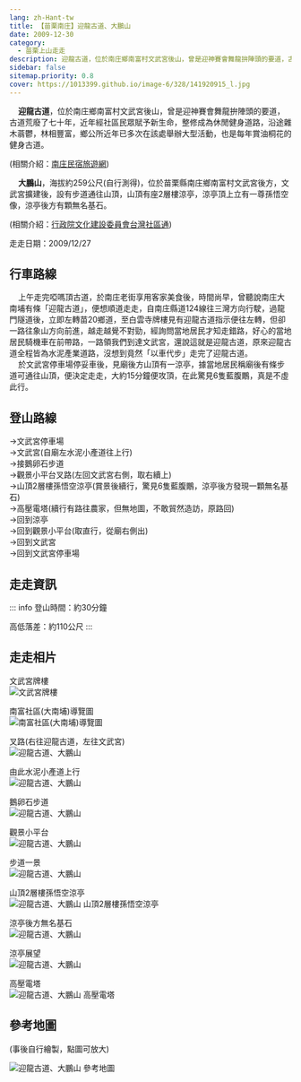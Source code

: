 ```yaml
---
lang: zh-Hant-tw
title: 【苗栗南庄】迎龍古道、大鵬山
date: 2009-12-30
category: 
  - 苗栗上山走走
description: 迎龍古道，位於南庄鄉南富村文武宮後山，曾是迎神賽會舞龍拚陣頭的要道，古道荒廢了七十年，近年經社區民眾賦予新生命，整修成為休閒健身道路，沿途雜木蓊鬱，林相豐富，鄉公所近年已多次在該處舉辦大型活動，也是每年賞油桐花的健身古道。
sidebar: false
sitemap.priority: 0.8
cover: https://1013399.github.io/image-6/328/141920915_l.jpg
---
```


    **迎龍古道**，位於南庄鄉南富村文武宮後山，曾是迎神賽會舞龍拚陣頭的要道，古道荒廢了七十年，近年經社區民眾賦予新生命，整修成為休閒健身道路，沿途雜木蓊鬱，林相豐富，鄉公所近年已多次在該處舉辦大型活動，也是每年賞油桐花的健身古道。

(相關介紹：[南庄民宿旅遊網](http://nanzhuang.hotravel.com.tw/travelwalk_02.php))  

<!-- more --> 

    **大鵬山**，海拔約259公尺(自行測得)，位於苗栗縣南庄鄉南富村文武宮後方，文武宮擴建後，設有步道通往山頂，山頂有座2層樓涼亭，涼亭頂上立有一尊孫悟空像，涼亭後方有顆無名基石。

(相關介紹：[行政院文化建設委員會台灣社區通](http://sixstar.cca.gov.tw/frontsite/cms/viewlistAction.do?method=doViewRead&contentId=NzUwNzI=&menuId=NjA1&subMenuId=NjA1))

走走日期：2009/12/27

## 行車路線
    上午走完啞嗎頂古道，於南庄老街享用客家美食後，時間尚早，曾聽說南庄大南埔有條「迎龍古道」，便想順道走走，自南庄縣道124線往三灣方向行駛，過龍門隧道後，立即左轉苗20鄉道，至白雲寺牌樓見有迎龍古道指示便往左轉，但卻一路往象山方向前進，越走越覺不對勁，經詢問當地居民才知走錯路，好心的當地居民騎機車在前帶路，一路領我們到達文武宮，還說這就是迎龍古道，原來迎龍古道全程皆為水泥產業道路，沒想到竟然「以車代步」走完了迎龍古道。  
    於文武宮停車場停妥車後，見廟後方山頂有一涼亭，據當地居民稱廟後有條步道可通往山頂，便決定走走，大約15分鐘便攻頂，在此驚見6隻藍腹鷳，真是不虛此行。

## 登山路線
→文武宮停車場  
→文武宮(自廟左水泥小產道往上行)  
→接鵝卵石步道  
→觀景小平台叉路(左回文武宮右側，取右續上)  
→山頂2層樓孫悟空涼亭(賞景後續行，驚見6隻藍腹鷳，涼亭後方發現一顆無名基石)  
→高壓電塔(續行有路往農家，但無地圖，不敢貿然造訪，原路回)  
→回到涼亭  
→回到觀景小平台(取直行，從廟右側出)  
→回到文武宮  
→回到文武宮停車場

## 走走資訊
::: info
登山時間：約30分鐘

高低落差：約110公尺
:::

## 走走相片

文武宮牌樓  
![文武宮牌樓](https://1013399.github.io/image-6/328/141920799_l.jpg)

南富社區(大南埔)導覽圖  
![南富社區(大南埔)導覽圖](https://1013399.github.io/image-6/328/141920786_l.jpg)

叉路(右往迎龍古道，左往文武宮)  
![迎龍古道、大鵬山](https://1013399.github.io/image-6/328/141920813_l.jpg)

由此水泥小產道上行  
![迎龍古道、大鵬山](https://1013399.github.io/image-6/328/141920779_l.jpg)

鵝卵石步道  
![迎龍古道、大鵬山](https://1013399.github.io/image-6/328/141920825_l.jpg)

觀景小平台  
![迎龍古道、大鵬山](https://1013399.github.io/image-6/328/141920831_l.jpg)

步道一景  
![迎龍古道、大鵬山](https://1013399.github.io/image-6/328/141920905_l.jpg)

山頂2層樓孫悟空涼亭  
![迎龍古道、大鵬山 山頂2層樓孫悟空涼亭](https://1013399.github.io/image-6/328/141920908_l.jpg)

涼亭後方無名基石  
![迎龍古道、大鵬山](https://1013399.github.io/image-6/328/141920912_l.jpg)

涼亭展望  
![迎龍古道、大鵬山](https://1013399.github.io/image-6/328/141920915_l.jpg)

高壓電塔  
![迎龍古道、大鵬山 高壓電塔](https://1013399.github.io/image-6/328/141920920_l.jpg)

## 參考地圖
(事後自行繪製，點圖可放大)  

![迎龍古道、大鵬山 參考地圖](https://1013399.github.io/image-6/328/142129796_l.jpg)
